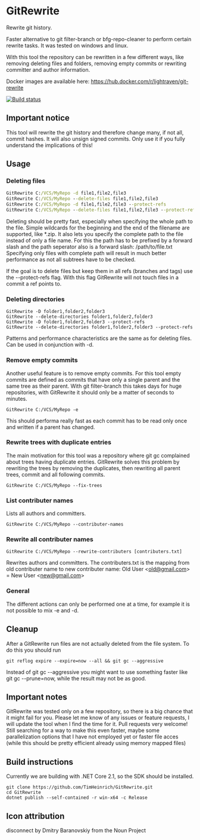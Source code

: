 # GitRewrite
Rewrite git history.

Faster alternative to git filter-branch or bfg-repo-cleaner to perform certain rewrite tasks.
It was tested on windows and linux.

With this tool the repository can be rewritten in a few different ways, like removing deleting files and folders, 
removing empty commits or rewriting committer and author information.

Docker images are available here: https://hub.docker.com/r/lightraven/git-rewrite

[![Build status](https://ci.appveyor.com/api/projects/status/gqdtitbjcd3mquta?svg=true)](https://ci.appveyor.com/project/TimHeinrich/gitrewrite)

## Important notice
This tool will rewrite the git history and therefore change many, if not all, commit hashes.
It will also unsign signed commits. 
Only use it if you fully understand the implications of this!

## Usage
### Deleting files
```cmd
GitRewrite C:/VCS/MyRepo -d file1,file2,file3
GitRewrite C:/VCS/MyRepo --delete-files file1,file2,file3
GitRewrite C:/VCS/MyRepo -d file1,file2,file3 --protect-refs
GitRewrite C:/VCS/MyRepo --delete-files file1,file2,file3 --protect-refs
```
Deleting should be pretty fast, especially when specifying the whole path to the file. 
Simple wildcards for the beginning and the end of the filename are supported, like &ast;.zip.
It also lets you specify the complete path to the file instead of only a file name.
For this the path has to be prefixed by a forward slash and the path seperator also is a forward slash: /path/to/file.txt
Specifying only files with complete path will result in much better performance as not all subtrees have to be checked.

If the goal is to delete files but keep them in all refs (branches and tags) use the --protect-refs flag. 
With this flag GitRewrite will not touch files in a commit a ref points to. 

### Deleting directories
```
GitRewrite -D folder1,folder2,folder3
GitRewrite --delete-directories folder1,folder2,folder3
GitRewrite -D folder1,folder2,folder3 --protect-refs
GitRewrite --delete-directories folder1,folder2,folder3 --protect-refs
```
Patterns and performance characteristics are the same as for deleting files. Can be used in conjunction with -d.

### Remove empty commits
Another useful feature is to remove empty commits. 
For this tool empty commits are defined as commits that have only a single parent and the same tree as their parent.
With git filter-branch this takes days for huge repositories, with GitRewrite it should only be a matter of seconds to minutes.
```
GitRewrite C:/VCS/MyRepo -e
```
This should performa really fast as each commit has to be read only once and written if a parent has changed.

### Rewrite trees with duplicate entries
The main motivation for this tool was a repository where git gc complained about trees having duplicate entries. 
GitRewrite solves this problem by rewriting the trees by removing the duplicates, then rewriting all parent trees, commit and all following commits.
```
GitRewrite C:/VCS/MyRepo --fix-trees
```

### List contributer names
Lists all authors and committers.
```
GitRewrite C:/VCS/MyRepo --contributer-names
```

### Rewrite all contributer names
```
GitRewrite C:/VCS/MyRepo --rewrite-contributers [contributers.txt]
```
Rewrites authors and committers.
The contributers.txt is the mapping from old contributer name to new contributer name:
  Old User \<old@gmail.com> = New User \<new@gmail.com>

### General 
The different actions can only be performed one at a time, for example it is not possible to mix -e and -d.

## Cleanup
After a GitRewrite run files are not actually deleted from the file system. To do this you should run
```
git reflog expire --expire=now --all && git gc --aggressive
```
Instead of git gc --aggressive you might want to use something faster like git gc --prune=now, while the result may not be as good.

## Important notes
GitRewrite was tested only on a few repository, so there is a big chance that it might fail for you.
Please let me know of any issues or feature requests, I will update the tool when I find the time for it. 
Pull requests very welcome! Still searching for a way to make this even faster, maybe some parallelization options that I have not employed yet or faster file acces (while this should be pretty efficient already using memory mapped files)

## Build instructions
Currently we are building with .NET Core 2.1, so the SDK should be installed.
```
git clone https://github.com/TimHeinrich/GitRewrite.git
cd GitRewrite
dotnet publish --self-contained -r win-x64 -c Release 
```

## Icon attribution
disconnect by Dmitry Baranovskiy from the Noun Project
